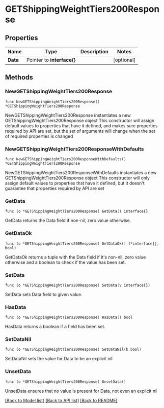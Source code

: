 # GETShippingWeightTiers200Response

## Properties

Name | Type | Description | Notes
------------ | ------------- | ------------- | -------------
**Data** | Pointer to **interface{}** |  | [optional] 

## Methods

### NewGETShippingWeightTiers200Response

`func NewGETShippingWeightTiers200Response() *GETShippingWeightTiers200Response`

NewGETShippingWeightTiers200Response instantiates a new GETShippingWeightTiers200Response object
This constructor will assign default values to properties that have it defined,
and makes sure properties required by API are set, but the set of arguments
will change when the set of required properties is changed

### NewGETShippingWeightTiers200ResponseWithDefaults

`func NewGETShippingWeightTiers200ResponseWithDefaults() *GETShippingWeightTiers200Response`

NewGETShippingWeightTiers200ResponseWithDefaults instantiates a new GETShippingWeightTiers200Response object
This constructor will only assign default values to properties that have it defined,
but it doesn't guarantee that properties required by API are set

### GetData

`func (o *GETShippingWeightTiers200Response) GetData() interface{}`

GetData returns the Data field if non-nil, zero value otherwise.

### GetDataOk

`func (o *GETShippingWeightTiers200Response) GetDataOk() (*interface{}, bool)`

GetDataOk returns a tuple with the Data field if it's non-nil, zero value otherwise
and a boolean to check if the value has been set.

### SetData

`func (o *GETShippingWeightTiers200Response) SetData(v interface{})`

SetData sets Data field to given value.

### HasData

`func (o *GETShippingWeightTiers200Response) HasData() bool`

HasData returns a boolean if a field has been set.

### SetDataNil

`func (o *GETShippingWeightTiers200Response) SetDataNil(b bool)`

 SetDataNil sets the value for Data to be an explicit nil

### UnsetData
`func (o *GETShippingWeightTiers200Response) UnsetData()`

UnsetData ensures that no value is present for Data, not even an explicit nil

[[Back to Model list]](../README.md#documentation-for-models) [[Back to API list]](../README.md#documentation-for-api-endpoints) [[Back to README]](../README.md)


